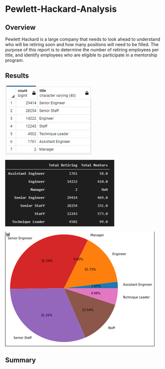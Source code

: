 # Pewlett-Hackard-Analysis

## Overview
Pewlett Hackard is a large company that needs to look ahead to understand who will be retiring soon and how many positions will need to be filled. The purpose of this report is to determine the number of retiring employees per title, and identify employees who are eligible to participate in a mentorship program.

## Results

![](Data/count_unique_retiring.png)

![](Data/retiring_vs_mentors.png)

![](Data/total_retiring_pie.png)

## Summary


